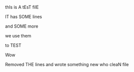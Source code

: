thIs is A tEsT filE

IT has SOME lines

and SOME more

we use them

to TEST

Wow

Removed THE lines
and wrote something new
who
cleaN file

